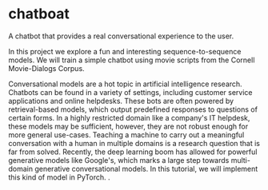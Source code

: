 # chatboat
A chatbot that provides a real conversational experience to the user.

In this project we explore a fun and interesting sequence-to-sequence models. We will train a simple chatbot using movie scripts from the Cornell Movie-Dialogs Corpus.

Conversational models are a hot topic in artificial intelligence research. Chatbots can be found in a variety of settings, including customer service applications and online helpdesks. These bots are often powered by retrieval-based models, which output predefined responses to questions of certain forms. In a highly restricted domain like a company's IT helpdesk, these models may be sufficient, however, they are not robust enough for more general use-cases. Teaching a machine to carry out a meaningful conversation with a human in multiple domains is a research question that is far from solved. Recently, the deep learning boom has allowed for powerful generative models like Google's, which marks a large step towards multi-domain generative conversational models. In this tutorial, we will implement this kind of model in PyTorch. .
